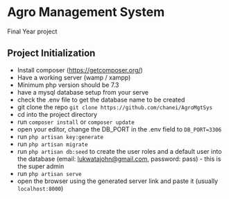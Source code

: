 # Agro Management System

Final Year project

## Project Initialization

- Install composer (<https://getcomposer.org/>)
- Have a working server (wamp / xampp)
- Minimum php version should be 7.3
- have a mysql database setup from your serve
- check the  .env file to get the database name to be created
- git clone the repo ```git clone https://github.com/chanei/AgroMgtSys```
- cd into the project directory
- run ```composer install``` or ```composer update```
- open your editor, change the DB_PORT in the .env field  to ```DB_PORT=3306```
- run ```php artisan key:generate```
- run ```php artisan migrate```
- run ```php artisan db:seed``` to create the user roles and a default user into the database (email: lukwatajohn@gmail.com, password: pass) - this is the super admin
- run ```php artisan serve```
- open the browser using the generated server link and paste it (usually ```localhost:8000```)
